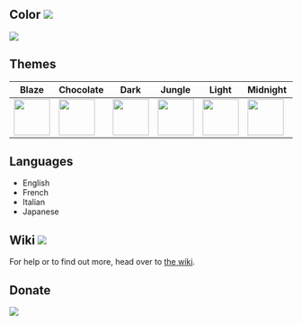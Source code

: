 Color ![](https://img.shields.io/badge/style-7.1-blue.svg?style=flat&label=Version)
---
 <img src="https://github.com/imagin-tech/App.Color/blob/main/Images/Splash.png?raw=true"/>

Themes
---
Blaze | Chocolate | Dark | Jungle | Light | Midnight | Violet |
-|-|-|-|-|-|-|
<img src="https://github.com/imagin-tech/Core/blob/phoenix/Images/Theme-Blaze.png?raw=true" width="64" /> | <img src="https://github.com/imagin-tech/Core/blob/phoenix/Images/Theme-Chocolate.png?raw=true" width="64" /> | <img src="https://github.com/imagin-tech/Core/blob/phoenix/Images/Theme-Dark.png?raw=true" width="64" /> | <img src="https://github.com/imagin-tech/Core/blob/phoenix/Images/Theme-Jungle.png?raw=true" width="64" /> | <img src="https://github.com/imagin-tech/Core/blob/phoenix/Images/Theme-Light.png?raw=true" width="64" /> | <img src="https://github.com/imagin-tech/Core/blob/phoenix/Images/Theme-Midnight.png?raw=true" width="64" /> | <img src="https://github.com/imagin-tech/Core/blob/phoenix/Images/Theme-Violet.png?raw=true" width="64" />

Languages
---
- English
- French
- Italian
- Japanese

Wiki ![](https://img.shields.io/badge/style-Coming%20soon!-red.svg?style=flat&label=)
---
For help or to find out more, head over to [the wiki](https://github.com/imagin-tech/Core/wiki/Getting-Started).

Donate
---
[![](https://www.paypalobjects.com/en_US/i/btn/btn_donateCC_LG.gif)](https://www.paypal.com/cgi-bin/webscr?cmd=_s-xclick&hosted_button_id=AJJG6PWLBYQNG)